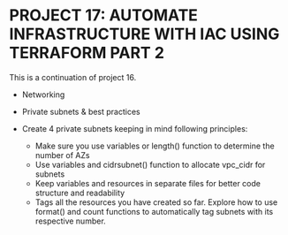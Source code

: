 # PROJECT 17: AUTOMATE INFRASTRUCTURE WITH IAC USING TERRAFORM PART 2

This is a continuation of project 16.

- Networking
- Private subnets & best practices

- Create 4 private subnets keeping in mind following principles:

  - Make sure you use variables or length() function to determine the number of AZs
  - Use variables and cidrsubnet() function to allocate vpc_cidr for subnets
  - Keep variables and resources in separate files for better code structure and readability
  - Tags all the resources you have created so far. Explore how to use format() and count functions to automatically tag subnets with its respective number.
